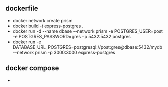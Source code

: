 ## dockerfile
- docker network create prism
- docker build -t express-postgres .
- docker run -d --name dbase --network prism -e POSTGRES_USER=post -e POSTGRES_PASSWORD=gres -p 5432:5432 postgres
- docker run -e DATABASE_URL_POSTGRES=postgresql://post:gres@dbase:5432/mydb --network prism -p 3000:3000 express-postgres

## docker compose
- 